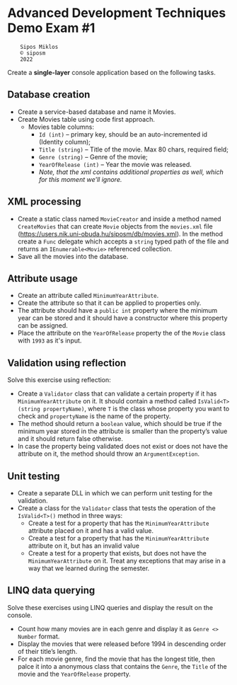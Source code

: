 # Advanced Development Techniques Demo Exam #1

```
    Sipos Miklos    
    © siposm
    2022
```

Create a **single-layer** console application based on the following tasks.

## Database creation
- Create a service-based database and name it Movies.
- Create Movies table using code first approach.
    - Movies table columns:
        - `Id (int)` – primary key, should be an auto-incremented id (Identity column);
        - `Title (string)` – Title of the movie. Max 80 chars, required field;
        - `Genre (string)` – Genre of the movie;
        - `YearOfRelease (int)` – Year the movie was released.
        - *Note, that the xml contains additional properties as well, which for this moment we'll ignore.*

## XML processing
- Create a static class named `MovieCreator` and inside a method named `CreateMovies` that can create `Movie` objects from the `movies.xml` file (https://users.nik.uni-obuda.hu/siposm/db/movies.xml). In the method create a `Func` delegate which accepts a `string` typed path of the file and returns an `IEnumerable<Movie>` referenced collection.
- Save all the movies into the database.

## Attribute usage
- Create an attribute called `MinimumYearAttribute`.
- Create the attribute so that it can be applied to properties only.
- The attribute should have a `public int` property where the minimum year can be stored and it should have a constructor where this property can be assigned.
- Place the attribute on the `YearOfRelease` property the of the `Movie` class with `1993` as it's input.

## Validation using reflection
Solve this exercise using reflection:
- Create a `Validator` class that can validate a certain property if it has `MinimumYearAttribute` on it. It should contain a method called `IsValid<T>(string propertyName)`, where `T` is the class whose property you want to check and `propertyName` is the name of the property.
- The method should return a `boolean` value, which should be true if the minimum year stored in the attribute is smaller than the property’s value and it should return false otherwise.
- In case the property being validated does not exist or does not have the attribute on it, the method should throw an `ArgumentException`.

## Unit testing
- Create a separate DLL in which we can perform unit testing for the validation.
- Create a class for the `Validator` class that tests the operation of the `IsValid<T>()` method in three ways:
    - Create a test for a property that has the `MinimumYearAttribute` attribute placed on it and has a valid value.
    - Create a test for a property that has the `MinimumYearAttribute` attribute on it, but has an invalid value
    - Create a test for a property that exists, but does not have the `MinimumYearAttribute` on it. Treat any exceptions that may arise in a way that we learned during the semester.

## LINQ data querying
Solve these exercises using LINQ queries and display the result on the console.
- Count how many movies are in each genre and display it as `Genre <> Number` format.
- Display the movies that were released before 1994 in descending order of their title’s length.
- For each movie genre, find the movie that has the longest title, then palce it into a anonymous class that contains the `Genre`, the `Title` of the movie and the `YearOfRelease` property.